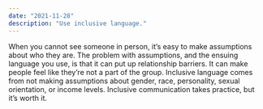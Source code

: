 ```yaml
---
date: "2021-11-28"
description: "Use inclusive language."
---
```


When you cannot see someone in person, it’s easy to make assumptions about who they are. The problem with assumptions, and the ensuing language you use, is that it can put up relationship barriers. It can make people feel like they’re not a part of the group. Inclusive language comes from not making assumptions about gender, race, personality, sexual orientation, or income levels. Inclusive communication takes practice, but it’s worth it.
